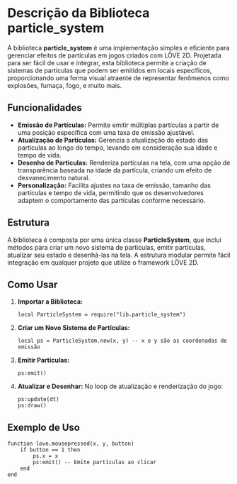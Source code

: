 <h1>Descrição da Biblioteca particle_system</h1>

<p>A biblioteca <strong>particle_system</strong> é uma implementação simples e eficiente para gerenciar efeitos de partículas em jogos criados com LÖVE 2D. Projetada para ser fácil de usar e integrar, esta biblioteca permite a criação de sistemas de partículas que podem ser emitidos em locais específicos, proporcionando uma forma visual atraente de representar fenômenos como explosões, fumaça, fogo, e muito mais.</p>

<h2>Funcionalidades</h2>
<ul>
    <li><strong>Emissão de Partículas:</strong> Permite emitir múltiplas partículas a partir de uma posição específica com uma taxa de emissão ajustável.</li>
    <li><strong>Atualização de Partículas:</strong> Gerencia a atualização do estado das partículas ao longo do tempo, levando em consideração sua idade e tempo de vida.</li>
    <li><strong>Desenho de Partículas:</strong> Renderiza partículas na tela, com uma opção de transparência baseada na idade da partícula, criando um efeito de desvanecimento natural.</li>
    <li><strong>Personalização:</strong> Facilita ajustes na taxa de emissão, tamanho das partículas e tempo de vida, permitindo que os desenvolvedores adaptem o comportamento das partículas conforme necessário.</li>
</ul>

<h2>Estrutura</h2>
<p>A biblioteca é composta por uma única classe <strong>ParticleSystem</strong>, que inclui métodos para criar um novo sistema de partículas, emitir partículas, atualizar seu estado e desenhá-las na tela. A estrutura modular permite fácil integração em qualquer projeto que utilize o framework LÖVE 2D.</p>

<h2>Como Usar</h2>
<ol>
    <li><strong>Importar a Biblioteca:</strong>
        <pre><code>local ParticleSystem = require("lib.particle_system")</code></pre>
    </li>
    <li><strong>Criar um Novo Sistema de Partículas:</strong>
        <pre><code>local ps = ParticleSystem.new(x, y) -- x e y são as coordenadas de emissão</code></pre>
    </li>
    <li><strong>Emitir Partículas:</strong>
        <pre><code>ps:emit()</code></pre>
    </li>
    <li><strong>Atualizar e Desenhar:</strong> No loop de atualização e renderização do jogo:
        <pre><code>ps:update(dt)
ps:draw()</code></pre>
    </li>
</ol>

<h2>Exemplo de Uso</h2>
<pre><code>function love.mousepressed(x, y, button)
    if button == 1 then
        ps.x = x
        ps:emit() -- Emite partículas ao clicar
    end
end</code></pre>